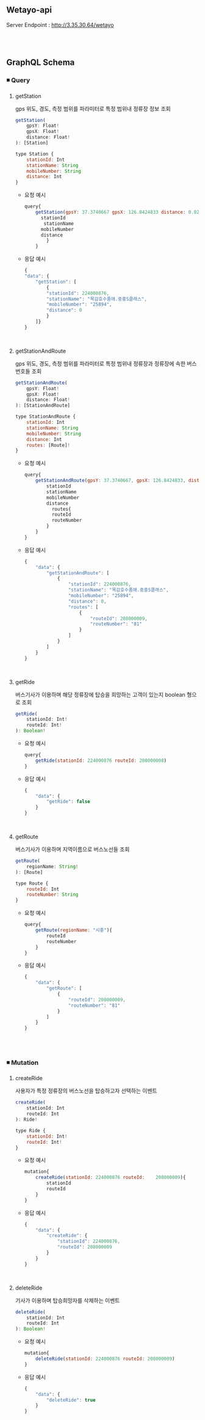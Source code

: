 ## Wetayo-api

Server Endpoint : http://3.35.30.64/wetayo

<br>
<br>

## GraphQL Schema

### ◾ Query

1. getStation

   gps 위도, 경도, 측정 범위를 파라미터로 특정 범위내 정류장 정보 조회

   ```js
   getStation(
       gpsY: Float!
       gpsX: Float!
       distance: Float!
   ): [Station]

   type Station {
       stationId: Int
       stationName: String
       mobileNumber: String
       distance: Int
   }
   ```

   - 요청 예시

     ```js
     query{
         getStation(gpsY: 37.3740667 gpsX: 126.8424833 distance: 0.02){
           stationId
     	    stationName
           mobileNumber
           distance
             }
         }
     ```

   - 응답 예시

     ```js
     {
     "data": {
         "getStation": [
             {
             "stationId": 224000876,
             "stationName": "목감호수품애.중흥S클래스",
             "mobileNumber": "25894",
             "distance": 0
             }
         ]}
     }
     ```

<br>

2. getStationAndRoute

   gps 위도, 경도, 측정 범위를 파라미터로 특정 범위내 정류장과 정류장에 속한 버스번호들 조회

   ```js
   getStationAndRoute(
       gpsY: Float!
       gpsX: Float!
       distance: Float!
   ): [StationAndRoute]

   type StationAndRoute {
       stationId: Int
       stationName: String
       mobileNumber: String
       distance: Int
       routes: [Route]!
   }
   ```

   - 요청 예시

     ```js
     query{
         getStationAndRoute(gpsY: 37.3740667, gpsX: 126.8424833, distance: 0.02){
             stationId
             stationName
             mobileNumber
             distance
               routes{
               routeId
               routeNumber
             }
         }
     }
     ```

   - 응답 예시

     ```js
     {
         "data": {
             "getStationAndRoute": [
                 {
                     "stationId": 224000876,
                     "stationName": "목감호수품애.중흥S클래스",
                     "mobileNumber": "25894",
                     "distance": 0,
                     "routes": [
                         {
                             "routeId": 208000009,
                             "routeNumber": "81"
                         }
                     ]
                 }
             ]
         }
     }
     ```

<br>

3. getRide

   버스기사가 이용하며 해당 정류장에 탑승을 희망하는 고객이 있는지 boolean 형으로 조회

   ```js
   getRide(
       stationId: Int!
       routeId: Int!
   ): Boolean!
   ```

   - 요청 예시

     ```js
     query{
         getRide(stationId: 224000876 routeId: 208000008)
     }
     ```

   - 응답 예시

     ```js
     {
         "data": {
             "getRide": false
         }
     }
     ```

<br>

4. getRoute

   버스기사가 이용하며 지역이름으로 버스노선들 조회

   ```js
   getRoute(
       regionName: String!
   ): [Route]

   type Route {
       routeId: Int
       routeNumber: String
   }
   ```

   - 요청 예시

     ```js
     query{
         getRoute(regionName: "시흥"){
             routeId
             routeNumber
         }
     }
     ```

   - 응답 예시

     ```js
     {
         "data": {
             "getRoute": [
                 {
                     "routeId": 208000009,
                     "routeNumber": "81"
                 }
             ]
         }
     }
     ```

<br><br>

### ◾ Mutation

1. createRide

   사용자가 특정 정류장의 버스노선을 탑승하고자 선택하는 이벤트

   ```js
   createRide(
       stationId: Int
       routeId: Int
   ): Ride!

   type Ride {
       stationId: Int!
       routeId: Int!
   }
   ```

   - 요청 예시

     ```js
     mutation{
         createRide(stationId: 224000876 routeId:    208000009){
             stationId
             routeId
         }
     }
     ```

   - 응답 예시

     ```js
     {
         "data": {
             "createRide": {
                 "stationId": 224000876,
                 "routeId": 208000009
             }
         }
     }
     ```

<br>

2. deleteRide

   기사가 이용하며 탑승희망자를 삭제하는 이벤트

   ```js
   deleteRide(
       stationId: Int
       routeId: Int
   ): Boolean!
   ```

   - 요청 예시

     ```js
     mutation{
         deleteRide(stationId: 224000876 routeId: 208000009)
     }
     ```

   - 응답 예시

     ```js
     {
         "data": {
             "deleteRide": true
         }
     }
     ```
